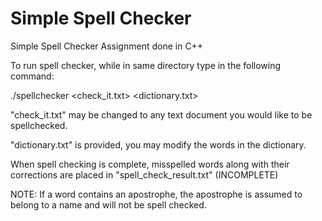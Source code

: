 # Simple Spell Checker
 Simple Spell Checker Assignment done in C++
 
 To run spell checker, while in same directory type in the following command:
 
 
 
 ./spellchecker <check_it.txt> <dictionary.txt>
 
 
 
 "check_it.txt" may be changed to any text document you would like to be spellchecked.
 
 "dictionary.txt" is provided, you may modify the words in the dictionary.
 
 
 
 When spell checking is complete, misspelled words along with their corrections are placed in "spell_check_result.txt"
 (INCOMPLETE)
 
 
 
 NOTE:
  If a word contains an apostrophe, the apostrophe is assumed to belong to a name and will not be spell checked.
